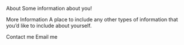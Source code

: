 About
Some information about you!

More Information
A place to include any other types of information that you’d like to include about yourself.

Contact me
Email me
